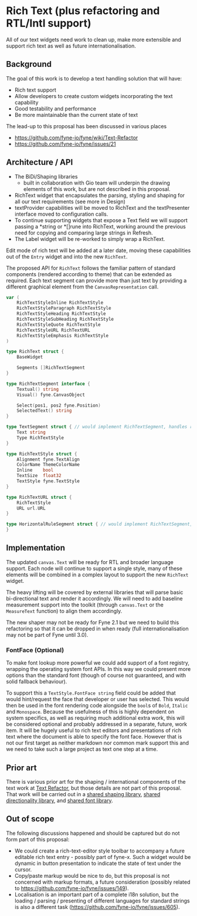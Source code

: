 # Rich Text (plus refactoring and RTL/Intl support)

All of our text widgets need work to clean up, make more extensible and support rich text as well as future internationalisation.

## Background

The goal of this work is to develop a text handling solution that will have:

* Rich text support
* Allow developers to create custom widgets incorporating the text capability
* Good testability and performance
* Be more maintainable than the current state of text

The lead-up to this proposal has been discussed in various places

* https://github.com/fyne-io/fyne/wiki/Text-Refactor
* https://github.com/fyne-io/fyne/issues/21

## Architecture / API

* The BiDi/Shaping libraries
  - built in collaboration with Gio team will underpin the drawing elements of this work, but are not described in this proposal.
* RichText widget that encapsulates the parsing, styling and shaping for all our text requirements (see more in Design)
* textProvider capabilities will be moved to RichText and the textPresenter interface moved to configuration calls.
* To continue supporting widgets that expose a Text field we will support passing a \*string or \*[]rune into RichText, working around the previous need for copying and comparing large strings in Refresh.
* The Label widget will be re-worked to simply wrap a RichText.

Edit mode of rich text will be added at a later date, moving these capabilities out of the `Entry` widget and into the new `RichText`.

The proposed API for `RichText` follows the familiar pattern of standard components (rendered according to theme) that can be extended as required.
Each text segment can provide more than just text by providing a different graphical element from the `CanvasRepresentation` call.

```go
var (
	RichTextStyleInline RichTextStyle
	RichTextStyleParagraph RichTextStyle
	RichTextStyleHeading RichTextStyle
	RichTextStyleSubHeading RichTextStyle
	RichTextStyleQuote RichTextStyle
	RichTextStyleURL RichTextURL
	RichTextStyleEmphasis RichTextStyle
)

type RichText struct {
	BaseWidget

	Segments []RichTextSegment
}

type RichTextSegment interface {
	Textual() string
	Visual() fyne.CanvasObject

	Select(pos1, pos2 fyne.Position)
	SelectedText() string
}

type TextSegment struct { // would implement RichTextSegment, handles rendering text
	Text string
	Type RichTextStyle
}

type RichTextStyle struct {
	Alignment fyne.TextAlign
	ColorName ThemeColorName
	Inline    bool
	TextSize  float32
	TextStyle fyne.TextStyle
}

type RichTextURL struct {
	RichTextStyle
	URL url.URL
}

type HorizontalRuleSegment struct { // would implement RichTextSegment, just draws a line
}
```

## Implementation

The updated `canvas.Text` will be ready for RTL and broader language support.
Each node will continue to support a single style, many of these elements will be combined in a complex layout to support the new `RichText` widget.

The heavy lifting will be covered by external libraries that will parse basic bi-directional text and render it accordingly.
We will need to add baseline measurement support into the toolkit (through `canvas.Text` or the `MeasureText` function) to align them accordingly.

The new shaper may not be ready for Fyne 2.1 but we need to build this refactoring so that it can be dropped in when ready (full internationalisation may not be part of Fyne until 3.0).

### FontFace (Optional)

To make font lookup more powerful we could add support of a font registry, wrapping the operating system font APIs. In this way we could present more options than the standard font (though of course not guaranteed, and with solid fallback behaviour).

To support this a `TextStyle.FontFace string` field could be added that would hint/request the face that developer or user has selected. This would then be used in the font rendering code alongside the `bool`s of `Bold`, `Italic` and `Monospace`. Because the usefulness of this is highly dependent on system specifics,
as well as requiring much additional extra work, this will be considered optional and probably addressed in a separate, future, work item.
It will be hugely useful to rich text editors and presentations of rich text where the document is able to specify the font face. However that is not our first target as neither markdown nor common mark support this and we need to take such a large project as text one step at a time.


## Prior art

There is various prior art for the shaping / international components of the text work at [Text Refactor](https://github.com/fyne-io/fyne/wiki/Text-Refactor),
but those details are not part of this proposal.
That work will be carried out in a [shared shaping library](https://github.com/go-text/shaping), [shared directionality library](https://github.com/go-text/di),
and [shared font library](#).

## Out of scope

The following discussions happened and should be captured but do not form part of this proposal:

* We could create a rich-text-editor style toolbar to accompany a future editable rich text entry - possibly part of fyne-x. Such a widget would be dynamic in button presentation to indicate the state of text under the cursor.
* Copy/paste markup would be nice to do, but this proposal is not concerned with markup formats, a future consideration (possibly related to https://github.com/fyne-io/fyne/issues/149).
* Localisation is an important part of a complete i18n solution, but the loading / parsing / presenting of different languages for standard strings is also a different task (https://github.com/fyne-io/fyne/issues/605).
